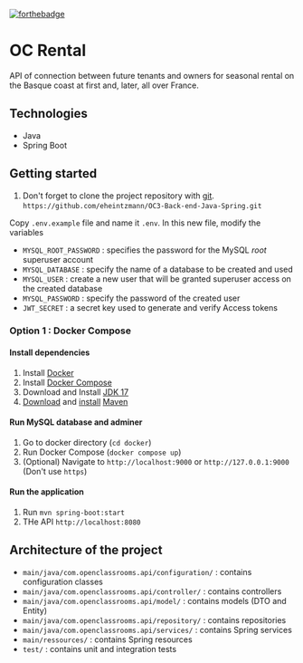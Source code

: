 [![forthebadge](https://forthebadge.com/images/badges/made-with-java.svg)](https://forthebadge.com)

# OC Rental
API of connection between future tenants and owners for seasonal rental on the Basque coast at first and, later, all over France.

## Technologies
* Java
* Spring Boot

## Getting started
1. Don't forget to clone the project repository with [git](https://git-scm.com/).
`https://github.com/eheintzmann/OC3-Back-end-Java-Spring.git`


Copy `.env.example` file and name it `.env`. In this new file, modify the variables
* `MYSQL_ROOT_PASSWORD` : specifies the password for the MySQL _root_ superuser account
* `MYSQL_DATABASE` : specify the name of a database to be created and used
* `MYSQL_USER` : create a new user that will be granted superuser access on the created database
* `MYSQL_PASSWORD` : specify the password of the created user
* `JWT_SECRET` : a secret key used to generate and verify Access tokens

### Option 1 : Docker Compose
#### Install dependencies

1. Install [Docker](https://docs.docker.com/get-docker/)
2. Install [Docker Compose](https://docs.docker.com/compose/install/)
3. Download and Install  [JDK 17](https://www.oracle.com/java/technologies/downloads/#java17)
4. [Download](https://maven.apache.org/download.html) and [install](https://maven.apache.org/install.html) [Maven](https://maven.apache.org/)


#### Run MySQL database and adminer

1. Go to docker directory (`cd docker`)
2. Run Docker Compose (`docker compose up`)
3. (Optional) Navigate to `http://localhost:9000` or `http://127.0.0.1:9000` (Don't use `https`)

#### Run the application

1. Run `mvn spring-boot:start`
2. THe API `http://localhost:8080`

## Architecture of the project
* `main/java/com.openclassrooms.api/configuration/` : contains configuration classes
* `main/java/com.openclassrooms.api/controller/` : contains controllers
* `main/java/com.openclassrooms.api/model/` : contains models (DTO and Entity)
* `main/java/com.openclassrooms.api/repository/` : contains repositories
* `main/java/com.openclassrooms.api/services/` : contains Spring services
* `main/ressources/` : contains Spring resources
* `test/` : contains unit and integration tests

